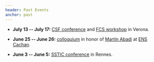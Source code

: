 ```yaml
---
header: Past Events
anchor: past
---
```


* **July 13 -- July 17:**
  [CSF conference](http://csf2015.di.univr.it/)
  and [FCS workshop](http://software.imdea.org/~bkoepf/FCS15/)
  in Verona.

* **June 25 -- June 26:**
  [colloquium](http://www.lsv.ens-cachan.fr/Events/DHC-2015/)
  in honor of
  [Martín Abadi](https://en.wikipedia.org/wiki/Mart%C3%ADn_Abadi)
  at
  [ENS Cachan](http://www.ens-cachan.fr/).

* **June 3 -- June 5:**
  [SSTIC conference](https://www.sstic.org/)
  in Rennes.
